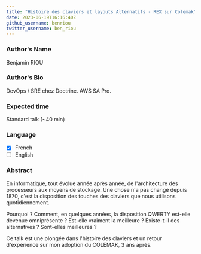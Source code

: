 ```yaml
---
title: "Histoire des claviers et layouts Alternatifs - REX sur Colemak"
date: 2023-06-19T16:16:40Z
github_username: benriou
twitter_username: ben_riou
---
```

### Author's Name

Benjamin RIOU

### Author's Bio

DevOps / SRE chez Doctrine. AWS SA Pro. 

### Expected time

Standard talk (~40 min)

### Language

- [X] French
- [ ] English

### Abstract

En informatique, tout évolue année après année, de l'architecture des processeurs aux moyens de stockage. Une chose n'a pas changé depuis 1870, c'est la disposition des touches des claviers que nous utilisons quotidiennement. 

Pourquoi ? Comment, en quelques années, la disposition QWERTY est-elle devenue omniprésente ?
Est-elle vraiment la meilleure ? Existe-t-il des alternatives ? Sont-elles meilleures ? 

Ce talk est une plongée dans l'histoire des claviers et un retour d'expérience sur mon adoption du COLEMAK, 3 ans après. 

